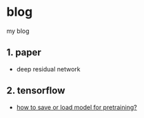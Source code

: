 # blog
my blog
## 1. paper
- deep residual network
## 2. tensorflow
- [how to save or load model for pretraining?](https://github.com/xiaoqinzhe/blog/tree/master/tensorflow/save_load_model)
